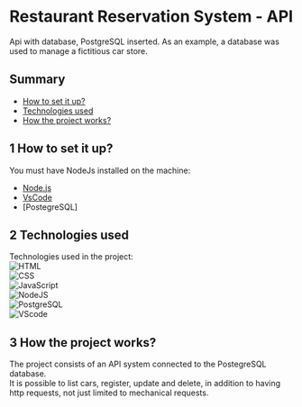 # Restaurant Reservation System - API

Api with database, PostgreSQL inserted. As an example, a database was used to manage a fictitious car store.

## Summary
- [How to set it up?](#1-how-to-set-it-up)
- [Technologies used](#2-technologies-used)
- [How the project works?](#3-how-the-project-works)

## 1 How to set it up?
You must have NodeJs installed on the machine:
- [Node.js](https://github.com/nodejs/node)
- [VsCode](https://github.com/microsoft/vscode)
- [PostegreSQL]

## 2 Technologies used 
Technologies used in the project: </br>
![HTML](https://img.shields.io/badge/HTML5-E34F26?style=for-the-badge&logo=html5&logoColor=white)&nbsp; </br>
![CSS](https://img.shields.io/badge/CSS3-1572B6?style=for-the-badge&logo=css3&logoColor=white)&nbsp; </br>
![JavaScript](https://img.shields.io/badge/JavaScript-F7DF1E?style=for-the-badge&logo=javascript&logoColor=black)&nbsp; </br>
![NodeJS](https://img.shields.io/badge/Node%20js-339933?style=for-the-badge&logo=nodedotjs&logoColor=white)&nbsp; </br>
![PostgreSQL](https://img.shields.io/badge/PostgreSQL-316192?style=for-the-badge&logo=postgresql&logoColor=white)&nbsp; </br>
![VScode](https://img.shields.io/badge/vscode-4285F4?style=for-the-badge&logo=vscode&logoColor=white)&nbsp; </br>

## 3 How the project works?
The project consists of an API system connected to the PostegreSQL database. </br> 
It is possible to list cars, register, update and delete, in addition to having http requests, not just limited to mechanical requests.
